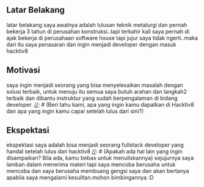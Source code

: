 [//]: # (Ceritakan sedikit tentang latar belakangmu seperti pendidikan terakhir atau pekerjaan sebelumnya)
## Latar Belakang
latar belakang saya awalnya adalah lulusan teknik metalurgi dan pernah bekerja 3 tahun di perusahan konstruksi..tapi terkahir kali saya pernah di ajak bekerja di perusahaan software house tapi jujur saya tidak ngerti..maka dari itu saya penasaran dan ingin menjadi developer dengan masuk hacktiv8

[//]: # (Motivasi apa yang mendorongmu untuk ikut program coding bootcamp di Hacktiv8?)
## Motivasi
saya ingin menjadi seorang yang bisa menyelesaikan masalah dengan solusi terbaik, untuk menuju itu semua saya butuh arahan dan langkah2 terbaik dan dibantu instruktur yang sudah berpengalaman di bidang developer.
[//]: # (Beri tahu kami, apa yang ingin kamu dapatkan di Hacktiv8 dan apa yang ingin kamu capai setelah lulus dari sini?)
## Ekspektasi
ekspektasi saya adalah bisa menjadi seorang fullstack developer yang handal setelah lulus dari hacktiv8
[//]: # (Apakah ada hal lain yang ingin disampaikan? Bila ada, kamu bebas untuk menuliskannya)
sejujurnya saya lamban dalam menerima materi tapi saya mencoba berusaha untuk mencoba dan saya berusaha membuang gengsi saya dan akan bertanya apabila saya mengalami kesulitan.mohon bimbingannya :D
